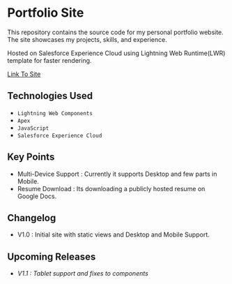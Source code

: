 # Portfolio Site

This repository contains the source code for my personal portfolio website. The site showcases my projects, skills, and experience.

Hosted on Salesforce Experience Cloud using Lightning Web Runtime(LWR) template for faster rendering.

[Link To Site](https://sspeed-dev-ed.my.site.com/soomjeetportfolio/)

## Technologies Used

- `Lightning Web Components`
- `Apex`
- `JavaScript`
- `Salesforce Experience Cloud`

## Key Points

- Multi-Device Support : Currently it supports Desktop and few parts in Mobile.
- Resume Download : Its downloading a publicly hosted resume on Google Docs.

## Changelog

- V1.0 : Initial site with static views and Desktop and Mobile Support.

## Upcoming Releases

- _V1.1 : Tablet support and fixes to components_
